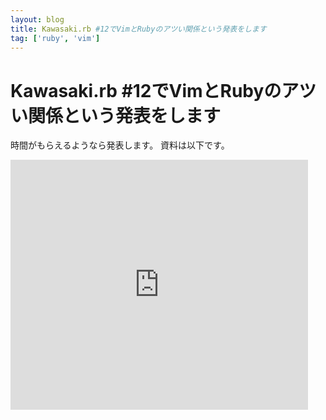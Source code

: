 ```yaml
---
layout: blog
title: Kawasaki.rb #12でVimとRubyのアツい関係という発表をします
tag: ['ruby', 'vim']
---
```


# Kawasaki.rb #12でVimとRubyのアツい関係という発表をします

時間がもらえるようなら発表します。
資料は以下です。

<iframe src="http://www.slideshare.net/slideshow/embed_code/35198612" width="476" height="400" frameborder="0" marginwidth="0" marginheight="0" scrolling="no"></iframe>
